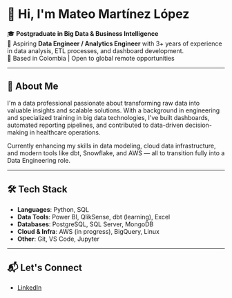 # 👋 Hi, I'm Mateo Martínez López

🎓 **Postgraduate in Big Data & Business Intelligence**  
💼 Aspiring **Data Engineer / Analytics Engineer** with 3+ years of experience in data analysis, ETL processes, and dashboard development.  
📍 Based in Colombia | Open to global remote opportunities  

---

## 🚀 About Me

I'm a data professional passionate about transforming raw data into valuable insights and scalable solutions. With a background in engineering and specialized training in big data technologies, I've built dashboards, automated reporting pipelines, and contributed to data-driven decision-making in healthcare operations.

Currently enhancing my skills in data modeling, cloud data infrastructure, and modern tools like dbt, Snowflake, and AWS — all to transition fully into a Data Engineering role.

---

## 🛠️ Tech Stack

- **Languages**: Python, SQL
- **Data Tools**: Power BI, QlikSense, dbt (learning), Excel
- **Databases**: PostgreSQL, SQL Server, MongoDB
- **Cloud & Infra**: AWS (in progress), BigQuery, Linux
- **Other**: Git, VS Code, Jupyter

---

## 📬 Let's Connect

- [LinkedIn](https://www.linkedin.com/in/mateo-mart%C3%ADnez-l%C3%B3pez-bdbi/)
